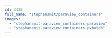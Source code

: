 ```yaml
---
id: 3435
full_name: "stephansmit/paraview_containers"
images: 
  - "stephansmit-paraview_containers-paraview"
  - "stephansmit-paraview_containers-pvbatch"
---
```

